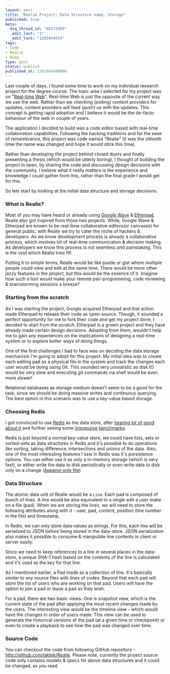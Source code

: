 ```yaml
---
layout: post
title: "Realie Project: Data Structure &amp; Storage"
published: true
meta:
  dsq_thread_id: "68172809"
  _edit_last: "1"
  _edit_lock: "1265954934"
tags:
- Code
- Realie
- Ruby
type: post
status: publish
published_at: 1265846400000
---
```

Last couple of days, I found some time to work on my individual research project for the degree course. The topic area I selected for my project was on "<a href="http://www.readwriteweb.com/archives/introduction_to_the_real_time_web.php" target="_blank">Real-time Web</a>". Real-time Web is just the opposite of the current way we use the web. Rather than we checking (polling) content providers for updates, content providers will feed (push) us with the updates. This concept is getting rapid adoption and I believe it would be the de-facto behaviour of the web in couple of years.

The application I decided to build was a code editor based with real-time collaboration capabilities. Following the hacking traditions and for the ease of remembrance, this project was code named "Realie" (it was the zillionth time the name was changed and hope it would stick this time).

Rather than developing the project behind closed doors and finally presenting a thesis (which would be utterly boring), I thought of building the project in open, by sharing the code and discussing design decisions with the community. I believe what it really matters is the experience and knowledge I could gather from this, rather than the final grade I would get for this.

So lets start by looking at the initial data structure and storage decisions.

<h3>What is Realie?</h3>

Most of you may have heard or already using <a href="http://www.google.com/wave" target="_blank">Google Wave</a> & <a href="http://www.etherpad.com" target="_blank">Etherpad</a>. Realie also got inspired from those two projects. While, Google Wave & Etherpad are known to be real-time collaborative editors(or canvases) for general public, with Realie we try to cater the niche of hackers & developers. As we know development process is already a collaborative process, which involves lot of real-time communication & decision making. As developers we know this process is not seamless and painstaking. This is the void which Realie tries fill.

Putting it to simple terms, Realie would be like pastie or gist where multiple people could view and edit at the same time. There would be more other jazzy features in the project, but this would be the essence of it. Imagine how such a tool would make your remote pair-programming, code reviewing & brainstorming sessions a breeze?

<h3>Starting from the scratch</h3>

As I was starting the project, Google acquired Etherpad and that action made Etherpad to release their code as open-source. Though, it sounded a perfect opportunity for me to fork their code and get my project done, I decided to start from the scratch. Etherpad is a grown project and they have already made certain design decisions. Adopting from them, wouldn't help me to gain any experiences on the implications of designing a real-time system or to explore better ways of doing things.

One of the first challenges I had to face was on deciding the data storage mechanism I'm going to adopt for this project. My initial idea was to create each editing pad as a physical file in the system and track the changes each user would be doing using Git. This sounded very unrealistic as disk IO would be very slow and executing git commands via shell would be even more slower!

Relational databases as storage medium doesn't seem to be a good for the task, since we should be doing massive writes and continuous querying. The best option in this scenario was to use a key-value based storage.

<h3>Choosing Redis</h3>

I got convinced to use <a href="http://code.google.com/p/redis/" target="_blank">Redis</a> as the data store, after <a href="http://simonwillison.net/2009/Oct/22/redis/" target="_blank">hearing lot of good about it</a> and further seeing some <a href="http://colinhowe.wordpress.com/2009/04/27/redis-vs-mysql/" target="_blank">impressive</a> <a href="http://www.ruturaj.net/redis-memcached-tokyo-tyrant-mysql-comparison" target="_blank">benchmarks</a>.

Redis is just beyond a normal key-value store, we could have lists, sets or sorted-sets as data structures in Redis and it's possible to do operations like sorting, taking difference, intersections and unions of the data. Also, one of the most interesting features I saw in Redis was it's persistence options. You can either use it as only a in-memory storage (which is very fast), or either write the data to disk periodically or even write data to disk only on a change (<a href="http://code.google.com/p/redis/wiki/AppendOnlyFileHowto" target="_blank">Append-only file</a>)

<h3>Data Structure</h3>

The atomic data unit of Realie would be a `Line`. Each pad is composed of bunch of lines. A line would be also equivalent to a single edit a user make on a file (pad). When we are storing the lines, we will need to store the following attributes along with it - user, pad, content, position (line number in the file) and timestamp.

In Redis, we can only store data values as strings. For this, each line will be serialized to JSON before being stored in the data-store. JSON serialization also makes it possible to consume & manipulate line contents in client or server easily.

Since we need to keep references to a line in several places in the data-store, a unique SHA-1 hash based on the contents of the line is calculated and it's used as the key for that line.

As I mentioned earlier, a Pad made as a collection of line. It's basically similar to any source files with lines of codes. Beyond that each pad will store the list of users who are working on that pad. Users will have the option to join a pad or leave a pad as they wish.

For a pad, there are two basic views. One is snapshot view, which is the current state of the pad after applying the most recent changes made by the users. The interesting view would be the timeline view - which would have the changes in order of users made. This view can be used to generate the historical versions of the pad (at a given time or checkpoint) or even to create a playback to see how the pad was changed over time.

<h3>Source Code</h3>

You can checkout the code from following GitHub repository - <a href="http://github.com/laktek/Realie">http://github.com/laktek/Realie</a>. Please note, currently the project source code only contains models & specs for above data structures and it could be changed, as you read.
